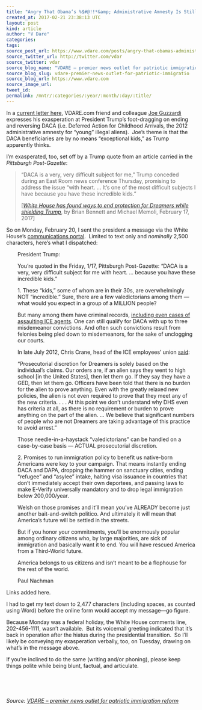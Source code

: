 ```yaml
---
title: "Angry That Obama’s %$#@!!*&amp; Administrative Amnesty Is Still Chugging Along?  Write And Phone The White House!"
created_at: 2017-02-21 23:38:13 UTC
layout: post
kind: article
author: "V Dare"
categories: 
tags: 
source_post_url: https://www.vdare.com/posts/angry-that-obamas-administrative-amnesty-is-still-chugging-along-write-and-phone-the-white-house
source_twitter_url: http://twitter.com/vdar
source_twitter: vdar
source_blog_name: "VDARE – premier news outlet for patriotic immigration reform"
source_blog_slug: vdare-premier-news-outlet-for-patriotic-immigratio
source_blog_url: https://www.vdare.com
source_image_url: 
tweet_id:
permalink: /mntr/:categories/:year/:month/:day/:title/
---
```

<div class="pf-content"><p>In a <a href="http://www.vdare.com/letters/joe-guzzardi-writes-on-the-daca-kids-i-e-juvenile-delinquents-mostly">current letter here</a>, VDARE.com friend and colleague <a href="http://www.vdare.com/users/joe-guzzardi">Joe Guzzardi</a> expresses his exasperation at President Trump&#8217;s foot-dragging on ending and reversing DACA (i.e. Deferred Action for Childhood Arrivals, the 2012 administrative amnesty for &#8220;young&#8221; illegal aliens).  Joe&#8217;s theme is that the DACA beneficiaries are by no means &#8220;exceptional kids,&#8221; as Trump apparently thinks.</p>
<p>I&#8217;m exasperated, too, set off by a Trump quote from an article carried in the <em>Pittsburgh Post-Gazette</em>:</p>
<blockquote><p>“DACA is a very, very difficult subject for me,” Trump conceded during an East Room news conference Thursday, promising to address the issue “with heart. … It’s one of the most difficult subjects I have because you have these incredible kids.”</p>
<p>[<a href="http://www.post-gazette.com/news/politics-nation/2017/02/17/White-House-has-found-ways-to-end-protection-for-Dreamers-while-shielding-Trump/stories/201702170177"><em>White House has found ways to end protection for Dreamers while shielding Trump</em></a>, by Brian Bennett and Michael Memoli, February 17, 2017]</p></blockquote>
<p>So on Monday, February 20, I sent the president a message via the White House&#8217;s <a href="https://www.whitehouse.gov/contact#page">communications portal</a>.  Limited to text only and <em>nominally</em> 2,500 characters, here&#8217;s what I dispatched:</p>
<p style="padding-left: 30px;">President Trump:</p>
<p style="padding-left: 30px;">You&#8217;re quoted in the Friday, 1/17, Pittsburgh Post-Gazette: “DACA is a very, very difficult subject for me with heart. … because you have these incredible kids.”</p>
<p style="padding-left: 30px;">1. These &#8220;kids,&#8221; some of whom are in their 30s, are overwhelmingly NOT &#8220;incredible.&#8221; Sure, there are a few valedictorians among them &#8212; what would you expect in a group of a MILLION people?</p>
<p style="padding-left: 30px;">But many among them have criminal records, <a href="http://cis.org/vaughan/criminal-alien-dreamer-assaults-ice-agent-gets-released-prosecutorial-discretion">including even cases of assaulting ICE agents</a>. One can still qualify for DACA with up to three misdemeanor convictions. And often such convictions result from felonies being pled down to misdemeanors, for the sake of unclogging our courts.</p>
<p style="padding-left: 30px;">In late July 2012, Chris Crane, head of the ICE employees&#8217; union <a href="http://www.nationalreview.com/corner/312672/proof-who-needs-proof-mark-krikorian">said</a>:</p><!-- TAG START { player: "7518-804336-VDare - Outstream - Rev", owner: "ONE Video by AOL", for: "ONE Video by AOL" - BEINJS } --><div id="57966237cc52c74a5e1363c4" class="vdb_player vdb_57966237cc52c74a5e1363c456bcd17ce4b018167fea5539">    <script type="text/javascript" src="//delivery.vidible.tv/jsonp/pid=57966237cc52c74a5e1363c4/56bcd17ce4b018167fea5539_bein.js"></script></div><!-- TAG END { date: 07/25/16 } -->
<p style="padding-left: 30px;">&#8220;Prosecutorial discretion for Dreamers is solely based on the individual’s claims. Our orders are, if an alien says they went to high school [in the United States], then let them go. If they say they have a GED, then let them go. Officers have been told that there is no burden for the alien to prove anything. Even with the greatly relaxed new policies, the alien is not even required to prove that they meet any of the new criteria. . . . At this point we don’t understand why DHS even has criteria at all, as there is no requirement or burden to prove anything on the part of the alien. &#8230; We believe that significant numbers of people who are not Dreamers are taking advantage of this practice to avoid arrest.”</p>
<p style="padding-left: 30px;">Those needle-in-a-haystack &#8220;valedictorians&#8221; can be handled on a case-by-case basis &#8212; ACTUAL prosecutorial discretion.</p>
<p style="padding-left: 30px;">2. Promises to run immigration policy to benefit us native-born Americans were key to your campaign. That means instantly ending DACA and DAPA, dropping the hammer on sanctuary cities, ending &#8220;refugee&#8221; and &#8220;asylee&#8221; intake, halting visa issuance in countries that don&#8217;t immediately accept their own deportees, and passing laws to make E-Verify universally mandatory and to drop legal immigration below 200,000/year.</p>
<p style="padding-left: 30px;">Welsh on those promises and it&#8217;ll mean you&#8217;ve ALREADY become just another bait-and-switch politico. And ultimately it will mean that America’s future will be settled in the streets.</p>
<p style="padding-left: 30px;">But if you honor your commitments, you&#8217;ll be enormously popular among ordinary citizens who, by large majorities, are sick of immigration and basically want it to end. You will have rescued America from a Third-World future.</p>
<p style="padding-left: 30px;">America belongs to us citizens and isn&#8217;t meant to be a flophouse for the rest of the world.</p>
<p style="padding-left: 30px;">Paul Nachman</p>
<p>Links added here.</p>
<p>I had to get my text down to 2,477 characters (including spaces, as counted using Word) before the online form would accept my message—go figure.</p>
<p>Because Monday was a federal holiday, the White House comments line, 202-456-1111, wasn&#8217;t available.  But its voicemail greeting indicated that it&#8217;s back in operation after the hiatus during the presidential transition.  So I&#8217;ll likely be conveying my exasperation verbally, too, on Tuesday, drawing on what&#8217;s in the message above.</p>
<p>If you&#8217;re inclined to do the same (writing and/or phoning), please keep things polite while being blunt, factual, and articulate.</p>
<p>&nbsp;</p>
<p>&nbsp;</p>
</div><div class="">
    <i>Source: <a href="https://www.vdare.com">VDARE – premier news outlet for patriotic immigration reform</a></i>
</div>
